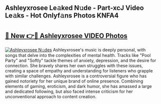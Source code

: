 ## Ashleyxrosee Le𝚊ked N𝚞de - Part-xcJ Video Le𝚊ks - Hot Onlyf𝚊ns Photos KNFA4

# <h2><a href="http://ab88230.deff.icu/?id=Ashleyxrosee">🔗 New 👉🔴 Ashleyxrosee VIDEO Photos</a></h2>

[![Ashleyxrosee N𝚞des](https://i.imgur.com/rIISA9y.gif)](http://ab88230.deff.icu/?id=Ashleyxrosee)
Ashleyxrosee's music is deeply personal, with songs that delve into the complexities of mental health. Tracks like "Pool Party" and "Softly" tackle themes of anxiety, depression, and the desire for connection. She bravely shares her own struggles with these issues, creating a space of empathy and understanding for listeners who grapple with similar challenges. Ashleyxrosee is a controversial figure who has gained notoriety for her unique brand of online presence. Combining elements of gaming, eroticism, and dark humor, she has amassed a large and dedicated following, but also faced intense criticism for her unconventional approach to content creation.
